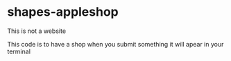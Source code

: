 # shapes-appleshop
This is not a website

This code is to have a shop 
when you submit something it will apear in your terminal

